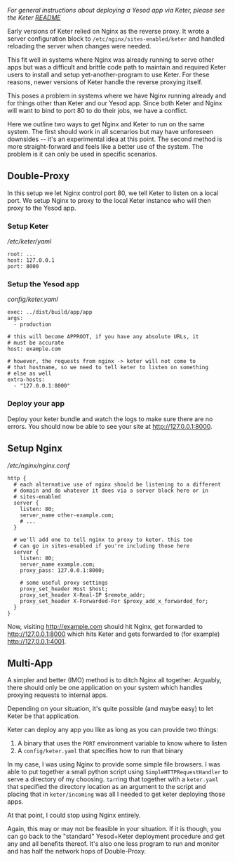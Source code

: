 *For general instructions about deploying a Yesod app via Keter, please see the Keter [README][]*

[README]: https://github.com/snoyberg/keter/blob/master/README.md

Early versions of Keter relied on Nginx as the reverse proxy. It wrote a server configuration block to `/etc/nginx/sites-enabled/keter` and handled reloading the server when changes were needed.

This fit well in systems where Nginx was already running to serve other apps but was a difficult and brittle code path to maintain and required Keter users to install and setup yet-another-program to use Keter. For these reasons, newer versions of Keter handle the reverse proxying itself.

This poses a problem in systems where we have Nginx running already and for things other than Keter and our Yesod app. Since both Keter and Nginx will want to bind to port 80 to do their jobs, we have a conflict.

Here we outline two ways to get Nginx and Keter to run on the same system. The first should work in all scenarios but may have unforeseen downsides -- it's an experimental idea at this point. The second method is more straight-forward and feels like a better use of the system. The problem is it can only be used in specific scenarios.

## Double-Proxy

In this setup we let Nginx control port 80, we tell Keter to listen on a local port. We setup Nginx to proxy to the local Keter instance who will then proxy to the Yesod app.

### Setup Keter

*/etc/keter/yaml*

~~~ { .yaml }
root: ...
host: 127.0.0.1
port: 8000
~~~

### Setup the Yesod app

*config/keter.yaml*

~~~ { .yaml }
exec: ../dist/build/app/app
args:
  - production

# this will become APPROOT, if you have any absolute URLs, it 
# must be accurate
host: example.com

# however, the requests from nginx -> keter will not come to 
# that hostname, so we need to tell keter to listen on something 
# else as well
extra-hosts:
  - "127.0.0.1:8000"
~~~

### Deploy your app

Deploy your keter bundle and watch the logs to make sure there are no errors. You should now be able to see your site at http://127.0.0.1:8000.

## Setup Nginx

*/etc/nginx/nginx.conf*

~~~
http {
  # each alternative use of nginx should be listening to a different
  # domain and do whatever it does via a server block here or in 
  # sites-enabled
  server {
    listen: 80;
    server_name other-example.com;
    # ...
  }

  # we'll add one to tell nginx to proxy to keter. this too
  # can go in sites-enabled if you're including those here
  server {
    listen: 80;
    server_name example.com;
    proxy_pass: 127.0.0.1:8000;
    
    # some useful proxy settings
    proxy_set_header Host $host;
    proxy_set_header X-Real-IP $remote_addr;
    proxy_set_header X-Forwarded-For $proxy_add_x_forwarded_for;
  }
}
~~~

Now, visiting http://example.com should hit Nginx, get forwarded to http://127.0.0.1:8000 which hits Keter and gets forwarded to (for example) http://127.0.0.1:4001.

## Multi-App

A simpler and better (IMO) method is to ditch Nginx all together. Arguably, there should only be one application on your system which handles proxying requests to internal apps.

Depending on your situation, it's quite possible (and maybe easy) to let Keter be that application.

Keter can deploy any app you like as long as you can provide two things:

1. A binary that uses the `PORT` environment variable to know where to listen
2. A `config/keter.yaml` that specifies how to run that binary

In my case, I was using Nginx to provide some simple file browsers. I was able to put together a small python script using `SimpleHTTPRequestHandler` to serve a directory of my choosing. `tar`ring that together with a `keter.yaml` that specified the directory location as an argument to the script and placing that in `keter/incoming` was all I needed to get keter deploying those apps.

At that point, I could stop using Nginx entirely.

Again, this may or may not be feasible in your situation. If it is though, you can go back to the "standard" Yesod+Keter deployment procedure and get any and all benefits thereof. It's also one less program to run and monitor and has half the network hops of Double-Proxy.
